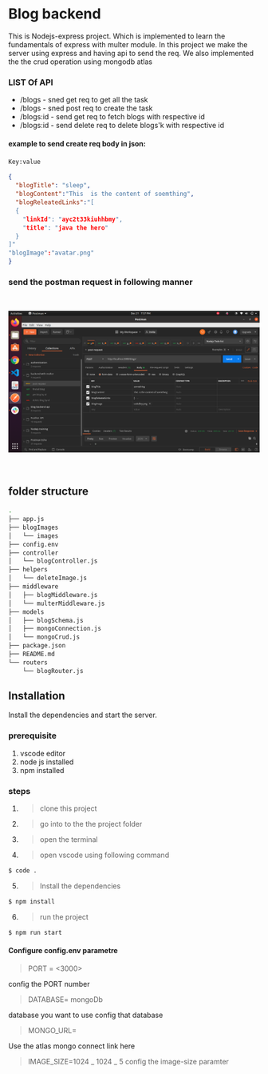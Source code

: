 # Blog backend

This is Nodejs-express project. Which is implemented to learn the fundamentals of express with multer module.
In this project we make the server using express and having api to send the req.
We also implemented the the crud operation using mongodb atlas

### LIST Of API

- /blogs - sned get req to get all the task
- /blogs - sned post req to create the task
- /blogs:id - send get req to fetch blogs with respective id
- /blogs:id - send delete req to delete blogs'k with respective id

#### example to send create req body in json:

`Key:value`

```json
{
  "blogTitle": "sleep",
  "blogContent":"This  is the content of soemthing",
  "blogReleatedLinks":"[
  {
    "linkId": "ayc2t33kiuhhbmy",
    "title": "java the hero"
  }
]"
"blogImage":"avatar.png"
}
```

### send the postman request in following manner

<p align="center">
  <img style="margin:2rem 0" src="blobs/postman.png"></img>
</p>

## folder structure

```sh
.
├── app.js
├── blogImages
│   └── images
├── config.env
├── controller
│   └── blogController.js
├── helpers
│   └── deleteImage.js
├── middleware
│   ├── blogMiddleware.js
│   └── multerMiddleware.js
├── models
│   ├── blogSchema.js
│   ├── mongoConnection.js
│   └── mongoCrud.js
├── package.json
├── README.md
└── routers
    └── blogRouter.js
```

## Installation

Install the dependencies and start the server.

### prerequisite

1. vscode editor
2. node js installed
3. npm installed

### steps

1. > clone this project
2. > go into to the the project folder
3. > open the terminal

4. > open vscode using following command

```sh
$ code .
```

5. > Install the dependencies

```sh
$ npm install

```

6. > run the project

```sh
$ npm run start
```

#### Configure config.env parametre

> PORT = <3000>

config the PORT number

> DATABASE= mongoDb

database you want to use config that database

> MONGO_URL=<LINK-OF-ATLAS-COLLECTIONS>

Use the atlas mongo connect link here

> IMAGE_SIZE=1024 _ 1024 _ 5
> config the image-size paramter
